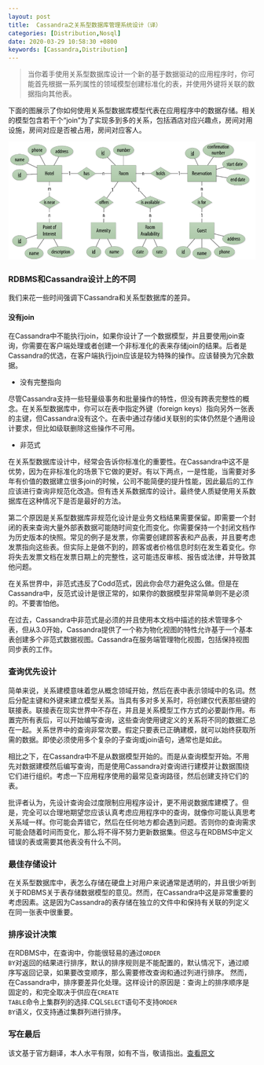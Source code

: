 ```yaml
---
layout: post
title:  Cassandra之关系型数据库管理系统设计（译）
categories: [Distribution,Nosql]
date: 2020-03-29 10:58:30 +0800
keywords: [Cassandra,Distribution]
---
```


>当你着手使用关系型数据库设计一个新的基于数据驱动的应用程序时，你可能首先根据一系列属性的领域模型创建标准化的表，并使用外键将关联的数据指向其他表。

下面的图展示了你如何使用关系型数据库模型代表在应用程序中的数据存储。相关的模型包含若干个“join”为了实现多到多的关系，包括酒店对应兴趣点，房间对用设施，房间对应是否被占用，房间对应客人。

![relational database model](https://raw.githubusercontent.com/lvsazf/lvsazf.github.io/master/images/posts/2020-03-28-23-12-48.png)

### RDBMS和Cassandra设计上的不同

我们来花一些时间强调下Cassandra和关系型数据库的差异。

#### 没有join

在Cassandra中不能执行join，如果你设计了一个数据模型，并且要使用join查询，你需要在客户端处理或者创建一个非标准化的表来存储join的结果。后者是Cassandra的优选，在客户端执行join应该是较为特殊的操作。应该替换为冗余数据。

* 没有完整指向

尽管Cassandra支持一些轻量级事务和批量操作的特性，但没有跨表完整性的概念。在关系型数据库中，你可以在表中指定外键（foreign keys）指向另外一张表的主键，但Cassandra没有这个。在表中通过存储id关联别的实体仍然是个通用设计要求，但比如级联删除这些操作不可用。

* 非范式

在关系型数据库设计中，经常会告诉你标准化的重要性。在Cassandra中这不是优势，因为在非标准化的场景下它做的更好。有以下两点，一是性能，当需要对多年有价值的数据建立很多join的时候，公司不能简便的提升性能，因此最后的工作应该进行查询非规范化改造。但有违关系数据库的设计。最终使人质疑使用关系数据库在这种情况下是否是最好的方法。

第二个原因是关系型数据库非规范化设计是业务文档结果需要保留。即需要一个封闭的表来查询大量外部表数据可能随时间变化而变化。你需要保持一个封闭文档作为历史版本的快照。常见的例子是发票，你需要创建顾客表和产品表，并且要考虑发票指向这些表。但实际上是做不到的，顾客或者价格信息时刻在发生着变化。你将失去发票文档在发票日期上的完整性，这可能违反审核、报告或法律，并导致其他问题。

在关系世界中，非范式违反了Codd范式，因此你会尽力避免这么做。但是在Cassandra中，反范式设计是很正常的，如果你的数据模型非常简单则不是必须的。不要害怕他。

在过去，Cassandra中非范式是必须的并且使用本文档中描述的技术管理多个表，但从3.0开始，Cassandra提供了一个称为物化视图的特性允许基于一个基本表创建多个非范式数据视图。Cassandra在服务端管理物化视图，包括保持视图同步表的工作。

### 查询优先设计

简单来说，关系建模意味着您从概念领域开始，然后在表中表示领域中的名词。然后分配主键和外键来建立模型关系。当具有多对多关系时，将创建仅代表那些键的联接表。联接表在现实世界中不存在，并且是关系模型工作方式的必要副作用。布置完所有表后，可以开始编写查询，这些查询使用键定义的关系将不同的数据汇总在一起。关系世界中的查询非常次要。假定只要表已正确建模，就可以始终获取所需的数据。即使必须使用多个复杂的子查询或join语句，通常也是如此。

相比之下，在Cassandra中不是从数据模型开始的。而是从查询模型开始。不用先对数据建模然后编写查询，而是使用Cassandra对查询进行建模并让数据围绕它们进行组织。考虑一下应用程序使用的最常见查询路径，然后创建支持它们的表。

批评者认为，先设计查询会过度限制应用程序设计，更不用说数据库建模了。但是，完全可以合理地期望您应该认真考虑应用程序中的查询，就像你可能认真思考关系域一样。你可能会弄错它，然后在任何地方都会遇到问题。否则你的查询需求可能会随着时间而变化，那么将不得不努力更新数据集。但这与在RDBMS中定义错误的表或需要其他表没有什么不同。

### 最佳存储设计

在关系型数据库中，表怎么存储在硬盘上对用户来说通常是透明的，并且很少听到关于RDBMS关于表存储数据模型的意见。然而，在Cassandra中这是非常重要的考虑因素。这是因为Cassandra的表存储在独立的文件中和保持有关联的列定义在同一张表中很重要。

### 排序设计决策

在RDBMS中，在查询中，你能很轻易的通过<code>ORDER BY</code>对返回的结果进行排序，默认的排序规则是不能配置的，默认情况下，通过顺序写返回记录，如果要改变顺序，那么需要修改查询和通过列进行排序。
然而，在Cassandra中，排序要差异化处理。这样设计的原因是：查询上的排序顺序是固定的，和完全取决于供应在<code>CREATE TABLE</code>命令上集群列的选择.CQL<code>SELECT</code>语句不支持<code>ORDER BY</code>语义，仅支持通过集群列进行排序。

### 写在最后

该文基于官方翻译，本人水平有限，如有不当，敬请指出。[查看原文](http://cassandra.apache.org/doc/latest/data_modeling/data_modeling_rdbms.html)